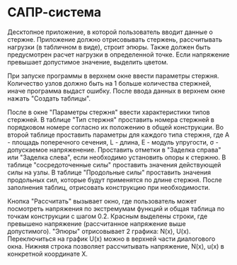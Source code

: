 # САПР-система

Десктопное приложение, в которой пользователь вводит данные о стержне. Приложение должно отрисовывать стержень, рассчитывать нагрузки (в табличном в виде), строит эпюры. Также должен быть предусмотрен расчет нагрузки в определенной точке. Если напряжение превышает допустимое значение, выделить цветом.



При запуске программы в верхнем окне ввести параметры стержня. Количество узлов должно быть на 1 больше количества стержней, иначе программа выдаст ошибку. После ввода данных в верхнем окне нажать "Создать таблицы".

После в окне "Параметры стержня" ввести характеристики типов стержней. В таблице "Тип стержня" проставить номера стержней в порядковом номере согласно их положению в общей конструкции. Во второй таблице проставить параметры для каждого типа стержня, где A - площадь поперечного сечения, L - длина, E - модуль упругости,  σ - допускаемое напряженение. Проставить отметки в "Заделка справа" или "Заделка слева", если необходимо установить опоры к стержню. В таблице "сосредоточенные силы" проставить значения действующей силы на узлы. В таблице "Продольные силы" проставить значения продольных сил, которые будут применятся по длине стержня. После заполнения таблиц, отрисовать конструкцию при необходимости. 

Кнопка "Рассчитать" вызывает окно, где пользователь может посмотреть напряжения по экстремумам функций и общая таблица по точкам конструкции с шагом 0.2. Красным выделены строки, где превышено напряжение (рассчитанное напряжение выше допустимого). "Эпюры" отрисовывает 2 графика: N(x), U(x). Переключиться на график U(x) можно в верхней части диалогового окна. Нижняя строка позволяет рассчитывать напряжение, N(x), u(x) в конкретной координате X.
